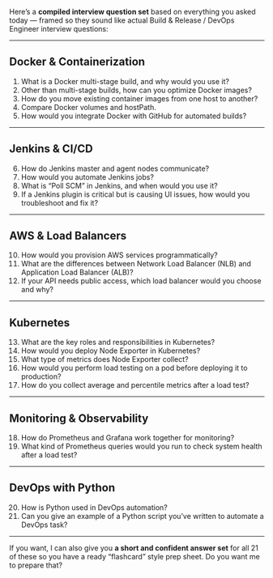 Here’s a **compiled interview question set** based on everything you asked today — framed so they sound like actual Build & Release / DevOps Engineer interview questions:

---

## **Docker & Containerization**

1. What is a Docker multi-stage build, and why would you use it?
2. Other than multi-stage builds, how can you optimize Docker images?
3. How do you move existing container images from one host to another?
4. Compare Docker volumes and hostPath.
5. How would you integrate Docker with GitHub for automated builds?

---

## **Jenkins & CI/CD**

6. How do Jenkins master and agent nodes communicate?
7. How would you automate Jenkins jobs?
8. What is “Poll SCM” in Jenkins, and when would you use it?
9. If a Jenkins plugin is critical but is causing UI issues, how would you troubleshoot and fix it?

---

## **AWS & Load Balancers**

10. How would you provision AWS services programmatically?
11. What are the differences between Network Load Balancer (NLB) and Application Load Balancer (ALB)?
12. If your API needs public access, which load balancer would you choose and why?

---

## **Kubernetes**

13. What are the key roles and responsibilities in Kubernetes?
14. How would you deploy Node Exporter in Kubernetes?
15. What type of metrics does Node Exporter collect?
16. How would you perform load testing on a pod before deploying it to production?
17. How do you collect average and percentile metrics after a load test?

---

## **Monitoring & Observability**

18. How do Prometheus and Grafana work together for monitoring?
19. What kind of Prometheus queries would you run to check system health after a load test?

---

## **DevOps with Python**

20. How is Python used in DevOps automation?
21. Can you give an example of a Python script you’ve written to automate a DevOps task?

---

If you want, I can also give you **a short and confident answer set** for all 21 of these so you have a ready “flashcard” style prep sheet.
Do you want me to prepare that?
